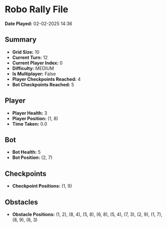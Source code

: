 # Robo Rally File
**Date Played:** 02-02-2025 14:36

## Summary
- **Grid Size:** 10
- **Current Turn:** 12
- **Current Player Index:** 0
- **Difficulty:** MEDIUM
- **Is Multiplayer:** False
- **Player Checkpoints Reached:** 4
- **Bot Checkpoints Reached:** 5

## Player
- **Player Health:** 3
- **Player Position:** (1, 8)
- **Time Taken:** 0.0 

## Bot
- **Bot Health:** 5
- **Bot Position:** (2, 7)

## Checkpoints
- **Checkpoint Positions:** (1, 9)

## Obstacles
- **Obstacle Positions:** (1, 2), (8, 4), (5, 8), (6, 8), (5, 4), (7, 3), (2, 9), (1, 7), (8, 9), (8, 3)

